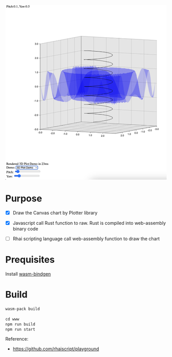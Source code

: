 ![](./wasm_rhai.png)

# Purpose
- [x] Draw the Canvas chart by Plotter library
- [x] Javascript call Rust function to raw. Rust is compiled into web-assembly binary code
- [ ] Rhai scripting language call web-assembly function to draw the chart


# Prequisites

Install [wasm-bindgen](https://rustwasm.github.io/wasm-pack/installer/)

# Build
```
wasm-pack build

cd www
npm run build
npm run start
```

Reference: 
- https://github.com/rhaiscript/playground